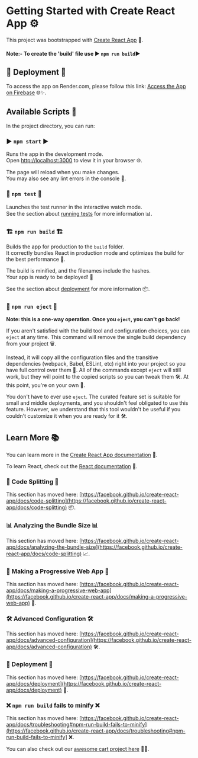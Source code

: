 # Getting Started with Create React App ⚙️

This project was bootstrapped with [Create React App](https://cart-project-d26fe.web.app/) 🚀.

#### Note:- To create the 'build' file use ▶️ `npm run build`▶️

## 🚀 Deployment 🚀

To access the app on Render.com, please follow this link: [Access the App on Firebase](https://cart-project-d26fe.web.app/) 🌐✨.

## Available Scripts 📜

In the project directory, you can run:

### ▶️ `npm start` ▶️

Runs the app in the development mode.\
Open [http://localhost:3000](http://localhost:3000) to view it in your browser 🌐.

The page will reload when you make changes.\
You may also see any lint errors in the console 🧐.

### 🧪 `npm test` 🧪

Launches the test runner in the interactive watch mode.\
See the section about [running tests](https://facebook.github.io/create-react-app/docs/running-tests) for more information 📊.

### 🏗️ `npm run build` 🏗️

Builds the app for production to the `build` folder.\
It correctly bundles React in production mode and optimizes the build for the best performance 🚀.

The build is minified, and the filenames include the hashes.\
Your app is ready to be deployed! 🚢

See the section about [deployment](https://facebook.github.io/create-react-app/docs/deployment) for more information 📦.

### 🚀 `npm run eject` 🚀

**Note: this is a one-way operation. Once you `eject`, you can't go back!**

If you aren't satisfied with the build tool and configuration choices, you can `eject` at any time. This command will remove the single build dependency from your project 🗑️.

Instead, it will copy all the configuration files and the transitive dependencies (webpack, Babel, ESLint, etc) right into your project so you have full control over them 🧰. All of the commands except `eject` will still work, but they will point to the copied scripts so you can tweak them 🛠️. At this point, you're on your own 🚶.

You don't have to ever use `eject`. The curated feature set is suitable for small and middle deployments, and you shouldn't feel obligated to use this feature. However, we understand that this tool wouldn't be useful if you couldn't customize it when you are ready for it 🛠️.

## Learn More 📚

You can learn more in the [Create React App documentation](https://facebook.github.io/create-react-app/docs/getting-started) 📖.

To learn React, check out the [React documentation](https://reactjs.org/) 🚀.

### 🧩 Code Splitting 🧩

This section has moved here: [https://facebook.github.io/create-react-app/docs/code-splitting](https://facebook.github.io/create-react-app/docs/code-splitting) 📦.

### 📊 Analyzing the Bundle Size 📊

This section has moved here: [https://facebook.github.io/create-react-app/docs/analyzing-the-bundle-size](https://facebook.github.io/create-react-app/docs/code-splitting) 📈.

### 📱 Making a Progressive Web App 📱

This section has moved here: [https://facebook.github.io/create-react-app/docs/making-a-progressive-web-app](https://facebook.github.io/create-react-app/docs/making-a-progressive-web-app) 📲.

### 🛠️ Advanced Configuration 🛠️

This section has moved here: [https://facebook.github.io/create-react-app/docs/advanced-configuration](https://facebook.github.io/create-react-app/docs/advanced-configuration) 🛠️.

### 🚀 Deployment 🚀

This section has moved here: [https://facebook.github.io/create-react-app/docs/deployment](https://facebook.github.io/create-react-app/docs/deployment) 🚢.

### ❌ `npm run build` fails to minify ❌

This section has moved here: [https://facebook.github.io/create-react-app/docs/troubleshooting#npm-run-build-fails-to-minify](https://facebook.github.io/create-react-app/docs/troubleshooting#npm-run-build-fails-to-minify] ❌.

You can also check out our [awesome cart project here](https://cart-project.onrender.com/) 🛒✨.
